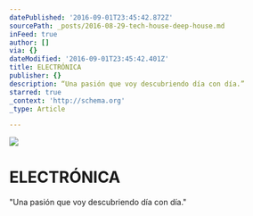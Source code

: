 ```yaml
---
datePublished: '2016-09-01T23:45:42.872Z'
sourcePath: _posts/2016-08-29-tech-house-deep-house.md
inFeed: true
author: []
via: {}
dateModified: '2016-09-01T23:45:42.401Z'
title: ELECTRÓNICA
publisher: {}
description: “Una pasión que voy descubriendo día con día.”
starred: true
_context: 'http://schema.org'
_type: Article

---
```

![](https://the-grid-user-content.s3-us-west-2.amazonaws.com/fe6fccb4-979b-422a-a81d-fd6729e18bf4.jpg)

# ELECTRÓNICA

"Una pasión que voy descubriendo día con día."